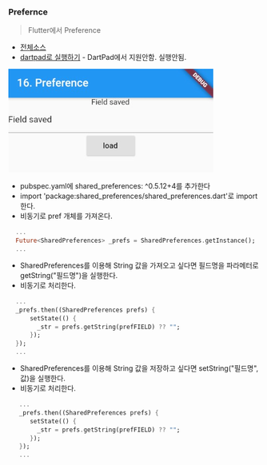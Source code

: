 ### Prefernce
> Flutter에서 Preference

- [전체소스](../../lib/io/PrefExample.dart)
- [dartpad로 실행하기](#) - DartPad에서 지원안함. 실행안됨.

![](../images/PrefExample.jpg)

- pubspec.yaml에 shared_preferences: ^0.5.12+4를 추가한다
- import 'package:shared_preferences/shared_preferences.dart'로 import 한다.
- 비동기로 pref 개체를 가져온다.
~~~dart
  ...
  Future<SharedPreferences> _prefs = SharedPreferences.getInstance();
  ...
~~~
- SharedPreferences를 이용해 String 값을 가져오고 싶다면 필드명을 파라메터로 getString("필드명")을 실행한다.
- 비동기로 처리한다.
~~~dart
  ...
  _prefs.then((SharedPreferences prefs) {
      setState(() {
        _str = prefs.getString(prefFIELD) ?? "";
      });
  });
  ...
~~~

- SharedPreferences를 이용해 String 값을 저장하고 싶다면 setString("필드명", 값)을 실행한다.
- 비동기로 처리한다.

~~~dart
   ...
   _prefs.then((SharedPreferences prefs) {
      setState(() {
        _str = prefs.getString(prefFIELD) ?? "";
      });
   });
   ...
~~~



